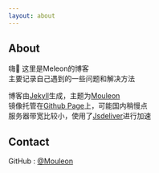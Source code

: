 ```yaml
---
layout: about
---
```

## About  
嗨👋 这里是Meleon的博客    
主要记录自己遇到的一些问题和解决方法     

博客由[Jekyll](https://jekyllrb.com)生成，主题为[Mouleon](https://www.github.com/Mouleon)  
镜像托管在[Github Page](https://mouleon.github.io)上，可能国内稍慢点  
服务器带宽比较小，使用了[Jsdeliver](https://www.jsdelivr.com/)进行加速

## Contact  
GitHub : [@Mouleon](https://www.github.com/Mouleon)

